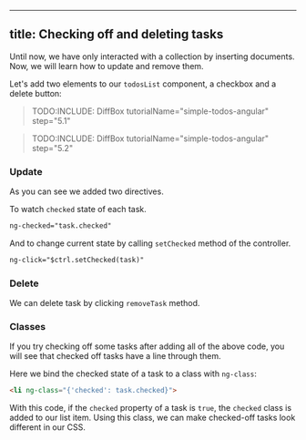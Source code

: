 
---
title: Checking off and deleting tasks
---

Until now, we have only interacted with a collection by inserting documents. Now, we will learn how to update and remove them.

Let's add two elements to our `todosList` component, a checkbox and a delete button:

> TODO:INCLUDE: DiffBox tutorialName="simple-todos-angular" step="5.1"

> TODO:INCLUDE: DiffBox tutorialName="simple-todos-angular" step="5.2"

### Update

As you can see we added two directives.

To watch `checked` state of each task.

```html
ng-checked="task.checked"
```

And to change current state by calling `setChecked` method of the controller.

```html
ng-click="$ctrl.setChecked(task)"
```

### Delete

We can delete task by clicking `removeTask` method.

### Classes

If you try checking off some tasks after adding all of the above code, you will see that checked off tasks have a line through them.

Here we bind the checked state of a task to a class with `ng-class`:

```html
<li ng-class="{'checked': task.checked}">
```

With this code, if the `checked` property of a task is `true`, the `checked` class is added to our list item. Using this class, we can make checked-off tasks look different in our CSS.
